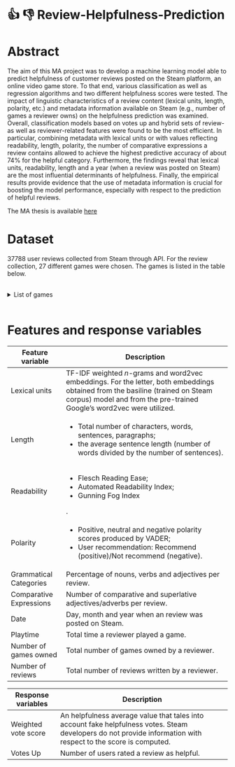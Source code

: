 # :thumbsup: :thumbsdown: Review-Helpfulness-Prediction

# Abstract
The aim of this MA project was to develop a machine learning model able to predict helpfulness of customer reviews posted on the Steam platform, an online video game store. 
To that end, various classification as well as regression algorithms and two different helpfulness scores were tested. The impact of linguistic characteristics of a review content (lexical
units, length, polarity, etc.) and metadata information available on Steam (e.g., number of games a reviewer owns) on the helpfulness prediction was examined. Overall, classification models based on votes up and hybrid sets of review- as well as reviewer-related features were found to be the most efficient. In particular, combining metadata with lexical units or with values reflecting readability, length, polarity, the number of comparative expressions a review contains allowed to achieve the highest predictive accuracy of about 74% for the helpful category. Furthermore, the findings reveal that lexical units, readability, length and a year (when a review was posted on Steam) are the most influential determinants of helpfulness. Finally, the empirical results provide evidence that the use of metadata information is crucial for boosting the model performance, especially with respect to the prediction of helpful reviews.

The MA thesis is available [here](https://drive.google.com/file/d/1Hqo493xVEOy4VuxHNv67WbLjj-VQnbyh/view?usp=sharing)

# Dataset
37788 user reviews collected from Steam through API. For the review collection, 27 different games were chosen. The games is listed in the table below.

<br /> 

<details>
  <summary> List of games </summary>
|**Game**                       |      **Release data**                                                                                                                                                                                       |
| ----------------------------  | ------------------------ |
|No Man’s Sky                   | 12.08.2016               |
|Dark Souls III                 | 11.04.2016               |
|Fallout 4                      | 12.11.2015               |
|Pay Day 2                      | 13.08.2013               |
|Day Z                          | 13.12.2018               |
|Life is Strange                | 30.01.2015               |
|Euro Truck Simulator 2         | 18.10.2012               |
|ARK: Survival Evolved          | 27.08.2017               |
|Subnautica                     | 23.01.2018               |
|The Forest                     | 30.04.2018               |
|Arma 3                         | 12.09.2013               |
|PlayerUnknown’s Battlegrounds  | 21.12.2017               |
|Red Dead Redemption 2          | 05.12.2019               |
|Divinity: Original Sin 2       | 12.09.2017               |
|Sekiro: Shadows Die Twice      | 21.03.2019               |
|Wallpaper Engine               | 16.11.2018               |
|Don’t Starve Together          | 21.03.2016               |
|Portal 2                       | 19.03.2011               |
|Left 4 Dead 2                  | 17.11.2009               |
|Dying Light                    | 26.01.2015               |
|The Binding of Isaac: Rebirth  | 04.11.2014               |
|Sid Meier’s Civilization VI    | 21.10.2016               |
|Mount & Blade II: Bannerlord   | 30.03.2020               |
|Rust                           | 08.02.2018               |
|Stardew Valley                 | 26.02.2016               |
|Grand Theft Auto V             | 14.03.2015               |
|Monster Hunter: Worldvote score| 09.08.2018               |                                                                                                                                                                                

</details>

<br /> 



# Features and response variables

|**Feature variable**          |      **Description**                                                                                                                                                                                       |
| ---------------------------- | ---------------------------------------------------------------------------------------------------------------------------------------------------------------------------------------------------------- |
|Lexical units	               |   TF-IDF weighted *n*-grams and word2vec embeddings. For the letter, both embeddings obtained from the basiline (trained on Steam corpus) model and from the pre-trained Google’s word2vec were utilized.  |
|Length                        |  <ul><li> Total number of characters, words, sentences, paragraphs;</li><li>the average sentence length (number of words divided by the number of sentences).</li></ul>                                    |                                                       
|Readability            	   |  <ul><li>Flesch Reading Ease;</li><li>Automated Readability Index;</li><li>Gunning Fog Index</li></ul>.                                                                                                    |
|Polarity    	               |  <ul><li>Positive, neutral and negative polarity scores produced by VADER;</li><li>User recommendation: Recommend (positive)/Not recommend (negative).</li></ul>                                           |
|Grammatical Categories	       |   Percentage of nouns, verbs and adjectives per review.                                                                                                                                                    |
|Comparative Expressions       |   Number of comparative and superlative adjectives/adverbs per review.                                                                                                                                     |
|Date           	           |   Day, month and year when an review was posted on Steam.                                                                                                                                                  |
|Playtime                      |   Total time a reviewer played a game.                                                                                                                                                                     |
|Number of games owned         |   Total number of games owned by a reviewer.                                                                                                                                                               |
|Number of reviews	           |   Total number of reviews written by a reviewer.                                                                                                                                                           |


|**Response variables**        |      **Description**                                                                                                                                                                                       |
| ---------------------------- | ---------------------------------------------------------------------------------------------------------------------------------------------------------------------------------------------------------- |
|Weighted vote score	       |  An helpfulness average value that tales into account fake helpfulness votes. Steam developers do not provide information with respect to the score is computed.|
|Votes Up                      |  Number of users rated a review as helpful.                                                                                                                     |                                                                                       

